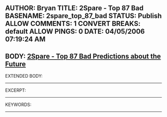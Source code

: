 AUTHOR: Bryan
TITLE: 2Spare - Top 87 Bad
BASENAME: 2spare_top_87_bad
STATUS: Publish
ALLOW COMMENTS: 1
CONVERT BREAKS: __default__
ALLOW PINGS: 0
DATE: 04/05/2006 07:19:24 AM
-----
BODY:
<a title="2Spare - Top 87 Bad Predictions about the Future" href="http://www.2spare.com/item_50221.aspx">2Spare - Top 87 Bad Predictions about the Future</a>
-----
EXTENDED BODY:

-----
EXCERPT:

-----
KEYWORDS:

-----



